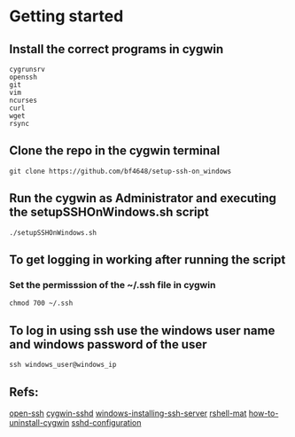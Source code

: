 # Getting started

## Install the correct programs in cygwin

```
cygrunsrv 
openssh
git
vim
ncurses
curl
wget
rsync
```

## Clone the repo in the cygwin terminal

```
git clone https://github.com/bf4648/setup-ssh-on_windows
```

## Run the cygwin as Administrator and executing the setupSSHOnWindows.sh script

```
./setupSSHOnWindows.sh
```

## To get logging in working after running the script
### Set the permisssion of the ~/.ssh file in cygwin

```
chmod 700 ~/.ssh
```

## To log in using ssh use the windows user name and windows password of the user

```
ssh windows_user@windows_ip 
```

## Refs:  
[open-ssh](http://www.security-plus.co/OpenSSH.txt)
[cygwin-sshd](http://www.noah.org/ssh/cygwin-sshd.html)
[windows-installing-ssh-server](https://bscb.cornell.edu/about/resources/windows-installing-ssh-server)
[rshell-mat](https://github.com/vicrucann/rshell-mat)
[how-to-uninstall-cygwin](http://superuser.com/questions/110726/how-to-uninstall-reinstall-cygwin-to-use-sshd)
[sshd-configuration](techtorials.me/cygwin/sshd-configuration/)
